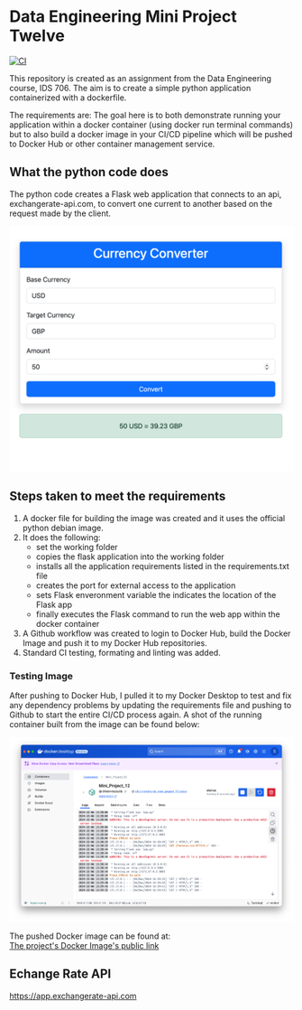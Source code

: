 # Data Engineering Mini Project Twelve

[![CI](https://github.com/siliconshells/DE_Mini_Project_Twelve/actions/workflows/workflow.yml/badge.svg)](https://github.com/siliconshells/DE_Mini_Project_Twelve/actions/workflows/workflow.yml)


This repository is created as an assignment from the Data Engineering course, IDS 706. The aim is to create a simple python application containerized with a dockerfile. 

The requirements are:
The goal here is to both demonstrate running your application within a docker container (using docker run terminal commands) but to also build a docker image in your CI/CD pipeline which will be pushed to Docker Hub or other container management service.


## What the python code does

The python code creates a Flask web application that connects to an api, exchangerate-api.com, to convert one current to another based on the request made by the client.

![Currency Converter](images/currency_converter.png)

## Steps taken to meet the requirements
1. A docker file for building the image was created and it uses the official python debian image.
1. It does the following:
	- set the working folder
	- copies the flask application into the working folder
	- installs all the application requirements listed in the requirements.txt file
	- creates the port for external access to the application
	- sets Flask enveronment variable the indicates the location of the Flask app
	- finally executes the Flask command to run the web app within the docker container
1. A Github workflow was created to login to Docker Hub, build the Docker Image and push it to my Docker Hub repositories.
1. Standard CI testing, formating and linting was added.   

### Testing Image
After pushing to Docker Hub, I pulled it to my Docker Desktop to test and fix any dependency problems by updating the requirements file and pushing to Github to start the entire CI/CD process again. A shot of the running container built from the image can be found below:

![Running Image](images/docker-desktop.png)


The pushed Docker image can be found at:     
[The project's Docker Image's public link](https://hub.docker.com/r/siliconshells/de_mini_project_twelve)

## Echange Rate API
https://app.exchangerate-api.com